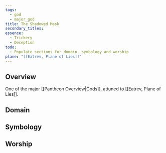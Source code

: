 ```yaml
---
tags:
  - god
  - major_god
title: The Shadowed Mask
secondary_titles: 
essence:
  - Trickery
  - Deception
todo:
  - Populate sections for domain, symbology and worship
plane: "[[Eatrev, Plane of Lies]]"
---
```

## Overview
One of the major [[Pantheon Overview|Gods]], attuned to [[Eatrev, Plane of Lies]].
## Domain

## Symbology

## Worship
